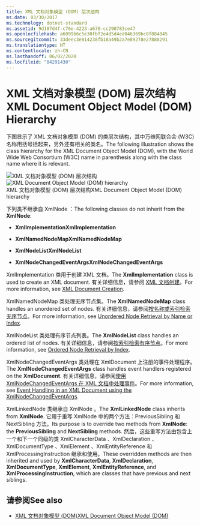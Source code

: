 ```yaml
---
title: XML 文档对象模型 (DOM) 层次结构
ms.date: 03/30/2017
ms.technology: dotnet-standard
ms.assetid: 9d187d4f-c76e-4223-a670-cc290783ce47
ms.openlocfilehash: a6099b6c5e30fbf2e4d5d4ed046369bc8f884845
ms.sourcegitcommit: 33deec3e814238fb18a49b2a7e89278e27888291
ms.translationtype: HT
ms.contentlocale: zh-CN
ms.lasthandoff: 06/02/2020
ms.locfileid: "84291430"
---
```

# <a name="xml-document-object-model-dom-hierarchy"></a><span data-ttu-id="b62cd-102">XML 文档对象模型 (DOM) 层次结构</span><span class="sxs-lookup"><span data-stu-id="b62cd-102">XML Document Object Model (DOM) Hierarchy</span></span>
<span data-ttu-id="b62cd-103">下图显示了 XML 文档对象模型 (DOM) 的类层次结构，其中万维网联合会 (W3C) 名称用括号括起来，另外还有相关的类名。</span><span class="sxs-lookup"><span data-stu-id="b62cd-103">The following illustration shows the class hierarchy for the XML Document Object Model (DOM), with the World Wide Web Consortium (W3C) name in parenthesis along with the class name where it is relevant.</span></span>  
  
 <span data-ttu-id="b62cd-104">![XML 文档对象模型 &#40;DOM&#41; 层次结构](media/dom-class-hierarchy.gif "Dom_class_hierarchy")</span><span class="sxs-lookup"><span data-stu-id="b62cd-104">![XML Document Object Model &#40;DOM&#41; hierarchy](media/dom-class-hierarchy.gif "Dom_class_hierarchy")</span></span>  
<span data-ttu-id="b62cd-105">XML 文档对象模型 (DOM) 层次结构</span><span class="sxs-lookup"><span data-stu-id="b62cd-105">XML Document Object Model (DOM) hierarchy</span></span>  
  
 <span data-ttu-id="b62cd-106">下列类不继承自 XmlNode  ：</span><span class="sxs-lookup"><span data-stu-id="b62cd-106">The following classes do not inherit from the **XmlNode**:</span></span>  
  
- <span data-ttu-id="b62cd-107">**XmlImplementation**</span><span class="sxs-lookup"><span data-stu-id="b62cd-107">**XmlImplementation**</span></span>  
  
- <span data-ttu-id="b62cd-108">**XmlNamedNodeMap**</span><span class="sxs-lookup"><span data-stu-id="b62cd-108">**XmlNamedNodeMap**</span></span>  
  
- <span data-ttu-id="b62cd-109">**XmlNodeList**</span><span class="sxs-lookup"><span data-stu-id="b62cd-109">**XmlNodeList**</span></span>  
  
- <span data-ttu-id="b62cd-110">**XmlNodeChangedEventArgs**</span><span class="sxs-lookup"><span data-stu-id="b62cd-110">**XmlNodeChangedEventArgs**</span></span>  
  
 <span data-ttu-id="b62cd-111">XmlImplementation  类用于创建 XML 文档。</span><span class="sxs-lookup"><span data-stu-id="b62cd-111">The **XmlImplementation** class is used to create an XML document.</span></span> <span data-ttu-id="b62cd-112">有关详细信息，请参阅 [XML 文档创建](xml-document-creation.md)。</span><span class="sxs-lookup"><span data-stu-id="b62cd-112">For more information, see [XML Document Creation](xml-document-creation.md).</span></span>  
  
 <span data-ttu-id="b62cd-113">XmlNamedNodeMap  类处理无序节点集。</span><span class="sxs-lookup"><span data-stu-id="b62cd-113">The **XmlNamedNodeMap** class handles an unordered set of nodes.</span></span> <span data-ttu-id="b62cd-114">有关详细信息，请参阅[按名称或索引检索无序节点](unordered-node-retrieval-by-name-or-index.md)。</span><span class="sxs-lookup"><span data-stu-id="b62cd-114">For more information, see [Unordered Node Retrieval by Name or Index](unordered-node-retrieval-by-name-or-index.md).</span></span>  
  
 <span data-ttu-id="b62cd-115">XmlNodeList  类处理有序节点列表。</span><span class="sxs-lookup"><span data-stu-id="b62cd-115">The **XmlNodeList** class handles an ordered list of nodes.</span></span> <span data-ttu-id="b62cd-116">有关详细信息，请参阅[按索引检索有序节点](ordered-node-retrieval-by-index.md)。</span><span class="sxs-lookup"><span data-stu-id="b62cd-116">For more information, see [Ordered Node Retrieval by Index](ordered-node-retrieval-by-index.md).</span></span>  
  
 <span data-ttu-id="b62cd-117">XmlNodeChangedEventArgs  类处理在 XmlDocument  上注册的事件处理程序。</span><span class="sxs-lookup"><span data-stu-id="b62cd-117">The **XmlNodeChangedEventArgs** class handles event handlers registered on the **XmlDocument**.</span></span> <span data-ttu-id="b62cd-118">有关详细信息，请参阅[使用 XmlNodeChangedEventArgs 在 XML 文档中处理事件](event-handling-in-an-xml-document-using-the-xmlnodechangedeventargs.md)。</span><span class="sxs-lookup"><span data-stu-id="b62cd-118">For more information, see [Event Handling in an XML Document using the XmlNodeChangedEventArgs](event-handling-in-an-xml-document-using-the-xmlnodechangedeventargs.md).</span></span>  
  
 <span data-ttu-id="b62cd-119">XmlLinkedNode  类继承自 XmlNode  。</span><span class="sxs-lookup"><span data-stu-id="b62cd-119">The **XmlLinkedNode** class inherits from **XmlNode**.</span></span> <span data-ttu-id="b62cd-120">它用于重写 XmlNode  中的两个方法：PreviousSibling  和 NextSibling  方法。</span><span class="sxs-lookup"><span data-stu-id="b62cd-120">Its purpose is to override two methods from **XmlNode**: the **PreviousSibling** and **NextSibling** methods.</span></span> <span data-ttu-id="b62cd-121">然后，这些重写方法由包含上一个和下一个同级的类 XmlCharacterData  、XmlDeclaration  、XmlDocumentType  、XmlElement  、XmlEntityReference  和 XmlProcessingInstruction  继承和使用。</span><span class="sxs-lookup"><span data-stu-id="b62cd-121">These overridden methods are then inherited and used by **XmlCharacterData**, **XmlDeclaration**, **XmlDocumentType**, **XmlElement**, **XmlEntityReference**, and **XmlProcessingInstruction**, which are classes that have previous and next siblings.</span></span>  
  
## <a name="see-also"></a><span data-ttu-id="b62cd-122">请参阅</span><span class="sxs-lookup"><span data-stu-id="b62cd-122">See also</span></span>

- [<span data-ttu-id="b62cd-123">XML 文档对象模型 (DOM)</span><span class="sxs-lookup"><span data-stu-id="b62cd-123">XML Document Object Model (DOM)</span></span>](xml-document-object-model-dom.md)

